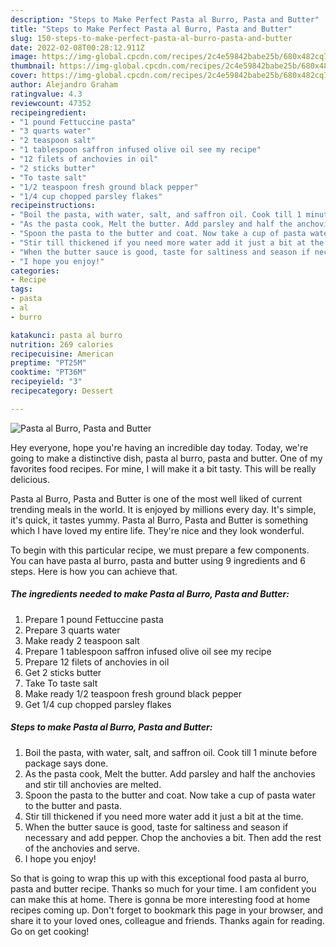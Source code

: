 ```yaml
---
description: "Steps to Make Perfect Pasta al Burro, Pasta and Butter"
title: "Steps to Make Perfect Pasta al Burro, Pasta and Butter"
slug: 150-steps-to-make-perfect-pasta-al-burro-pasta-and-butter
date: 2022-02-08T00:28:12.911Z
image: https://img-global.cpcdn.com/recipes/2c4e59842babe25b/680x482cq70/pasta-al-burro-pasta-and-butter-recipe-main-photo.jpg
thumbnail: https://img-global.cpcdn.com/recipes/2c4e59842babe25b/680x482cq70/pasta-al-burro-pasta-and-butter-recipe-main-photo.jpg
cover: https://img-global.cpcdn.com/recipes/2c4e59842babe25b/680x482cq70/pasta-al-burro-pasta-and-butter-recipe-main-photo.jpg
author: Alejandro Graham
ratingvalue: 4.3
reviewcount: 47352
recipeingredient:
- "1 pound Fettuccine pasta"
- "3 quarts water"
- "2 teaspoon salt"
- "1 tablespoon saffron infused olive oil see my recipe"
- "12 filets of anchovies in oil"
- "2 sticks butter"
- "To taste salt"
- "1/2 teaspoon fresh ground black pepper"
- "1/4 cup chopped parsley flakes"
recipeinstructions:
- "Boil the pasta, with water, salt, and saffron oil. Cook till 1 minute before package says done."
- "As the pasta cook, Melt the butter. Add parsley and half the anchovies and stir till anchovies are melted."
- "Spoon the pasta to the butter and coat. Now take a cup of pasta water to the butter and pasta."
- "Stir till thickened if you need more water add it just a bit at the time."
- "When the butter sauce is good, taste for saltiness and season if necessary and add pepper. Chop the anchovies a bit. Then add the rest of the anchovies and serve."
- "I hope you enjoy!"
categories:
- Recipe
tags:
- pasta
- al
- burro

katakunci: pasta al burro 
nutrition: 269 calories
recipecuisine: American
preptime: "PT25M"
cooktime: "PT36M"
recipeyield: "3"
recipecategory: Dessert

---
```



![Pasta al Burro, Pasta and Butter](https://img-global.cpcdn.com/recipes/2c4e59842babe25b/680x482cq70/pasta-al-burro-pasta-and-butter-recipe-main-photo.jpg)

Hey everyone, hope you're having an incredible day today. Today, we're going to make a distinctive dish, pasta al burro, pasta and butter. One of my favorites food recipes. For mine, I will make it a bit tasty. This will be really delicious.



Pasta al Burro, Pasta and Butter is one of the most well liked of current trending meals in the world. It is enjoyed by millions every day. It's simple, it's quick, it tastes yummy. Pasta al Burro, Pasta and Butter is something which I have loved my entire life. They're nice and they look wonderful.


To begin with this particular recipe, we must prepare a few components. You can have pasta al burro, pasta and butter using 9 ingredients and 6 steps. Here is how you can achieve that.

<!--inarticleads1-->

##### The ingredients needed to make Pasta al Burro, Pasta and Butter:

1. Prepare 1 pound Fettuccine pasta
1. Prepare 3 quarts water
1. Make ready 2 teaspoon salt
1. Prepare 1 tablespoon saffron infused olive oil see my recipe
1. Prepare 12 filets of anchovies in oil
1. Get 2 sticks butter
1. Take To taste salt
1. Make ready 1/2 teaspoon fresh ground black pepper
1. Get 1/4 cup chopped parsley flakes




<!--inarticleads2-->

##### Steps to make Pasta al Burro, Pasta and Butter:

1. Boil the pasta, with water, salt, and saffron oil. Cook till 1 minute before package says done.
1. As the pasta cook, Melt the butter. Add parsley and half the anchovies and stir till anchovies are melted.
1. Spoon the pasta to the butter and coat. Now take a cup of pasta water to the butter and pasta.
1. Stir till thickened if you need more water add it just a bit at the time.
1. When the butter sauce is good, taste for saltiness and season if necessary and add pepper. Chop the anchovies a bit. Then add the rest of the anchovies and serve.
1. I hope you enjoy!




So that is going to wrap this up with this exceptional food pasta al burro, pasta and butter recipe. Thanks so much for your time. I am confident you can make this at home. There is gonna be more interesting food at home recipes coming up. Don't forget to bookmark this page in your browser, and share it to your loved ones, colleague and friends. Thanks again for reading. Go on get cooking!
